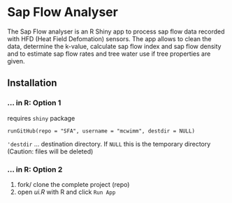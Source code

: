 # Sap Flow Analyser

The Sap Flow analyser is an R Shiny app to process sap flow data recorded with HFD (Heat Field Defomation) sensors. The app allows to clean the data, determine the k-value, calculate sap flow index and sap flow density and to estimate sap flow rates and tree water use if tree properties are given.

## Installation

### ... in R: Option 1

requires `shiny` package

``runGitHub(repo = "SFA", username = "mcwimm", destdir = NULL)``

``'destdir`` ... destination directory. If ``NULL`` this is the temporary directory (Caution: files will be deleted)

### ... in R: Option 2

1. fork/ clone the complete project (repo)
2. open _ui.R_ with R and click `Run App`

